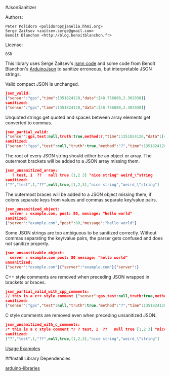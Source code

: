 #JsonSanitizer

Authors:

    Peter Polidoro <polidorop@janelia.hhmi.org>
    Serge Zaitsev <zaitsev.serge@gmail.com>
    Benoît Blanchon <http://blog.benoitblanchon.fr>

License:

    BSD

This library uses Serge Zaitsev's
[jsmn code](https://github.com/zserge/jsmn) and some code from Benoît
Blanchon's [ArduinoJson](https://github.com/bblanchon/ArduinoJson) to
sanitize erroneous, but interpretable JSON strings.

Valid compact JSON is unchanged.

```json
json_valid:
{"sensor":"gps","time":1351824120,"data":[48.756080,2.302038]}
sanitized:
{"sensor":"gps","time":1351824120,"data":[48.756080,2.302038]}
```

Unquoted strings get quoted and spaces between array elements get converted to commas.

```json
json_partial_valid:
{"sensor":gps,test:null,truth:true,method:?,"time":1351824120,"data":[48.756080 2.302038]}
sanitized:
{"sensor":"gps","test":null,"truth":true,"method":"?","time":1351824120,"data":[48.756080,2.302038]}
```

The root of every JSON string should either be an object or array. The
outermost brackets will be added to a JSON array missing them.

```json
json_unsanitized_array:
   ? test, 1  ??   null true [1,2 3] "nice string" weird_\"string
sanitized:
["?","test",1,"??",null,true,[1,2,3],"nice string","weird_\"string"]
```

The outermost braces will be added to a JSON object missing them, if
colons separate keys from values and commas separate key/value pairs.

```json
json_unsanitized_object:
  server : example.com, post: 80, message: "hello world"
sanitized:
{"server":"example.com","post":80,"message":"hello world"}
```

Some JSON strings are too ambiguous to be sanitized correctly. Without
commas separating the key/value pairs, the parser gets confused and
does not sanitize properly.

```json
json_unsanitizable_object:
  server : example.com post: 80 message: "hello world"
unsanitized:
{"server":"example.com"}{"server":"example.com"}{"server":}
```

C++ style comments are removed when preceding JSON wrapped in brackets
or braces.

```json
json_partial_valid_with_cpp_comments:
// this is a c++ style comment {"sensor":gps,test:null,truth:true,method:?,"time":1351824120,"data":[48.756080 2.302038]}
sanitized:
{"sensor":"gps","test":null,"truth":true,"method":"?","time":1351824120,"data":[48.756080,2.302038]}
```

C style comments are removed even when preceding unsanitized JSON.

```json
json_unsanitized_with_c_comments:
/* this is a c style comment */ ? test, 1  ??   null true [1,2 3] "nice string" weird_\"string
sanitized:
["?","test",1,"??",null,true,[1,2,3],"nice string","weird_\"string"]
```

[Usage Examples](./examples)

##Install Library Dependencies

[arduino-libraries](https://github.com/janelia-arduino/arduino-libraries)
